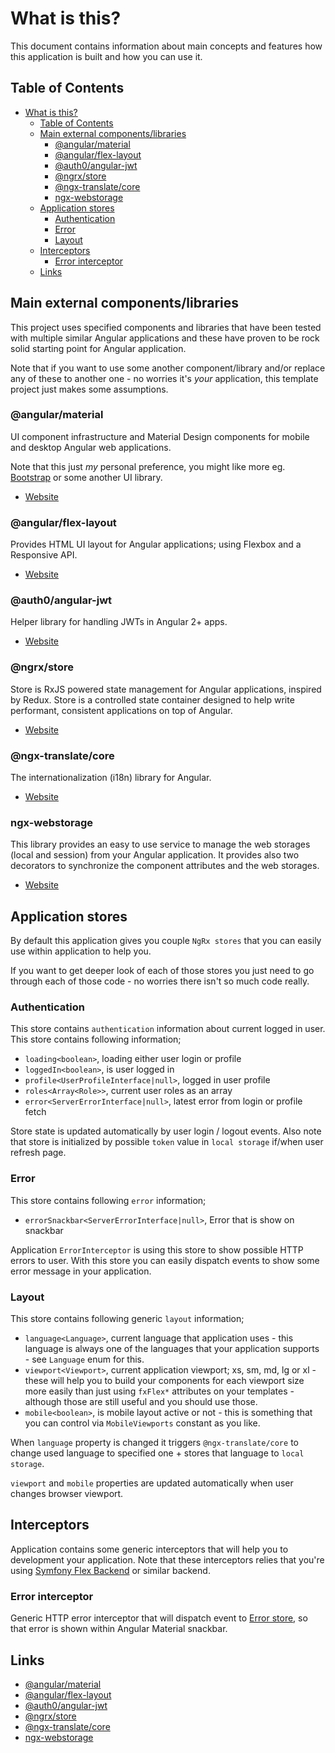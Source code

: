 # What is this?

This document contains information about main concepts and features how this 
application is built and how you can use it.

## Table of Contents

* [What is this?](#what-is-this)
   * [Table of Contents](#table-of-contents)
   * [Main external components/libraries](#main-external-componentslibraries)
      * [@angular/material](#angularmaterial) 
      * [@angular/flex-layout](#angularflex-layout) 
      * [@auth0/angular-jwt](#auth0angular-jwt) 
      * [@ngrx/store](#ngrxstore) 
      * [@ngx-translate/core](#ngx-translatecore) 
      * [ngx-webstorage](#ngx-webstorage) 
   * [Application stores](#application-stores)
      * [Authentication](#authentication)
      * [Error](#error)
      * [Layout](#layout)
   * [Interceptors](#interceptors)
      * [Error interceptor](#error-interceptor)
   * [Links](#links)

## Main external components/libraries

This project uses specified components and libraries that have been tested with
multiple similar Angular applications and these have proven to be rock solid
starting point for Angular application.

Note that if you want to use some another component/library and/or replace any
of these to another one - no worries it's _your_ application, this template
project just makes some assumptions.

### @angular/material

UI component infrastructure and Material Design components for mobile and 
desktop Angular web applications.

Note that this just _my_ personal preference, you might like more eg. 
[Bootstrap](https://getbootstrap.com/)
or some another UI library.

* [Website](https://material.angular.io/)

### @angular/flex-layout

Provides HTML UI layout for Angular applications; using Flexbox and a 
Responsive API.

* [Website](https://github.com/angular/flex-layout)

### @auth0/angular-jwt

Helper library for handling JWTs in Angular 2+ apps.

* [Website](https://github.com/auth0/angular2-jwt)

### @ngrx/store

Store is RxJS powered state management for Angular applications, inspired by 
Redux. Store is a controlled state container designed to help write performant,
consistent applications on top of Angular.

* [Website](https://ngrx.io/guide/store)

### @ngx-translate/core

The internationalization (i18n) library for Angular.

* [Website](http://www.ngx-translate.com/)

### ngx-webstorage

This library provides an easy to use service to manage the web storages (local 
and session) from your Angular application. It provides also two decorators to 
synchronize the component attributes and the web storages.

* [Website](https://github.com/PillowPillow/ng2-webstorage)

## Application stores

By default this application gives you couple `NgRx stores` that you can easily 
use within application to help you.

If you want to get deeper look of each of those stores you just need to go 
through each of those code - no worries there isn't so much code really.

### Authentication

This store contains `authentication` information about current logged in user.
This store contains following information;

* `loading<boolean>`, loading either user login or profile
* `loggedIn<boolean>`, is user logged in
* `profile<UserProfileInterface|null>`, logged in user profile
* `roles<Array<Role>>`, current user roles as an array
* `error<ServerErrorInterface|null>`, latest error from login or profile fetch

Store state is updated automatically by user login / logout events. Also note
that store is initialized by possible `token` value in `local storage` if/when
user refresh page.

### Error

This store contains following `error` information;

* `errorSnackbar<ServerErrorInterface|null>`, Error that is show on snackbar

Application `ErrorInterceptor` is using this store to show possible HTTP errors
to user. With this store you can easily dispatch events to show some error 
message in your application.

### Layout

This store contains following generic `layout` information;

* `language<Language>`, current language that application uses - this language
is always one of the languages that your application supports - see `Language`
enum for this.
* `viewport<Viewport>`, current application viewport; xs, sm, md, lg or xl -
these will help you to build your components for each viewport size more
easily than just using `fxFlex*` attributes on your templates - although those
are still useful and you should use those.
* `mobile<boolean>`, is mobile layout active or not - this is something that
you can control via `MobileViewports` constant as you like.

When `language` property is changed it triggers `@ngx-translate/core` to change
used language to specified one + stores that language to `local storage`.

`viewport` and `mobile` properties are updated automatically when user changes
browser viewport.

## Interceptors

Application contains some generic interceptors that will help you to 
development your application. Note that these interceptors relies that you're
using 
[Symfony Flex Backend](https://github.com/tarlepp/symfony-flex-backend)
or similar backend.

### Error interceptor

Generic HTTP error interceptor that will dispatch event to 
[Error store](#error), 
so that error is shown within Angular Material snackbar.

## Links

* [@angular/material](https://material.angular.io/)
* [@angular/flex-layout](https://github.com/angular/flex-layout)
* [@auth0/angular-jwt](https://github.com/auth0/angular2-jwt)
* [@ngrx/store](https://ngrx.io/guide/store)
* [@ngx-translate/core](http://www.ngx-translate.com/)
* [ngx-webstorage](https://github.com/PillowPillow/ng2-webstorage)
